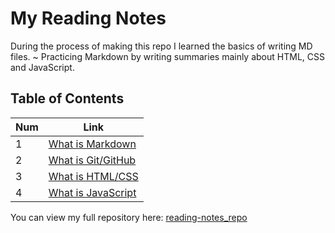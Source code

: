 # My Reading Notes

During the process of making this repo I learned the basics of writing MD files.
~ Practicing Markdown by writing summaries mainly about HTML, CSS and JavaScript.    

## Table of Contents

Num | Link
------------ | -------------
1 | [What is Markdown](markdown.md) 
2 | [What is Git/GitHub](git_github.md) 
3 | [What is HTML/CSS](html_css.md) 
4 | [What is JavaScript](javascript.md) 

You can view my full repository here: [reading-notes_repo](https://www.github.com/reema-eilouti/reading-notes)